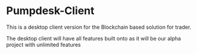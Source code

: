 # Pumpdesk-Client
This is a desktop client version for the Blockchain 
based solution for trader.

The desktop client will have all features built onto as
it will be our alpha project with unlimited features
